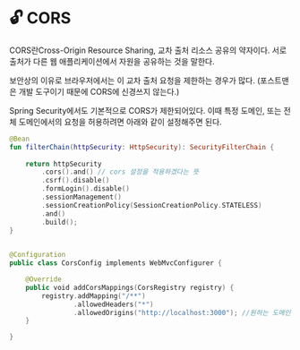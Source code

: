 # 🔓 CORS

CORS란Cross-Origin Resource Sharing, 교차 출처 리소스 공유의 약자이다. 서로 출처가 다른 웹 애플리케이션에서 자원을 공유하는 것을 말한다.

보안상의 이유로 브라우저에서는 이 교차 출처 요청을 제한하는 경우가 많다. (포스트맨은 개발 도구이기 때문에 CORS에 신경쓰지 않는다.)

Spring Security에서도 기본적으로 CORS가 제한되어있다. 이때 특정 도메인, 또는 전체 도메인에서의 요청을 허용하려면 아래와 같이 설정해주면 된다.

```kotlin
@Bean
fun filterChain(httpSecurity: HttpSecurity): SecurityFilterChain {
        
    return httpSecurity
        .cors().and() // cors 설정을 적용하겠다는 뜻
        .csrf().disable()
        .formLogin().disable()
        .sessionManagement()
        .sessionCreationPolicy(SessionCreationPolicy.STATELESS)
        .and()
        .build();
}
    
```

```kotlin
@Configuration
public class CorsConfig implements WebMvcConfigurer {

    @Override
    public void addCorsMappings(CorsRegistry registry) {
        registry.addMapping("/**")
                .allowedHeaders("*")
                .allowedOrigins("http://localhost:3000"); //원하는 도메인, 포트를 적어준다
    }

}
```